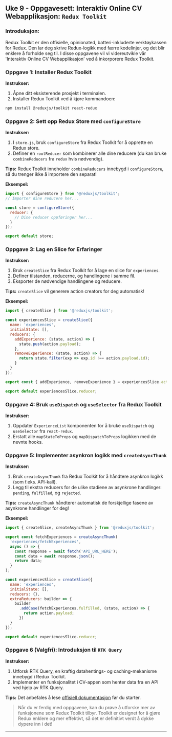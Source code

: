## Uke 9 - Oppgavesett: Interaktiv Online CV Webapplikasjon: `Redux Toolkit`

### **Introduksjon:**

Redux Toolkit er den offisielle, opinionated, batteri-inkluderte verktøykassen for Redux. Den lar deg skrive Redux-logikk med færre kodelinjer, og det blir enklere å forholde seg til. I disse oppgavene vil vi videreutvikle vår \'Interaktiv Online CV Webapplikasjon\' ved å inkorporere Redux Toolkit.

### **Oppgave 1: Installer Redux Toolkit**

**Instrukser:**

1. Åpne ditt eksisterende prosjekt i terminalen.
2. Installer Redux Toolkit ved å kjøre kommandoen: 

```bash
npm install @reduxjs/toolkit react-redux
```

### **Oppgave 2: Sett opp Redux Store med `configureStore`**

**Instrukser:**

1. I `store.js`, bruk `configureStore` fra Redux Toolkit for å opprette en Redux store.
2. Definer en `rootReducer` som kombinerer alle dine reducere (du kan bruke `combineReducers` fra `redux` hvis nødvendig).

**Tips:** 
Redux Toolkit inneholder `combineReducers` innebygd i `configureStore`, så du trenger ikke å importere den separat!

**Eksempel:**

```javascript
import { configureStore } from '@reduxjs/toolkit';
// Importer dine reducere her...

const store = configureStore({
  reducer: {
    // Dine reducer oppføringer her...
  }
});

export default store;
```

### **Oppgave 3: Lag en Slice for Erfaringer**

**Instrukser:**

1. Bruk `createSlice` fra Redux Toolkit for å lage en slice for `experiences`.
2. Definer tilstanden, reducerne, og handlingene i samme fil.
3. Eksporter de nødvendige handlingene og reducere.

**Tips:** 
`createSlice` vil generere action creators for deg automatisk!

**Eksempel:**

```javascript
import { createSlice } from '@reduxjs/toolkit';

const experiencesSlice = createSlice({
  name: 'experiences',
  initialState: [],
  reducers: {
    addExperience: (state, action) => {
      state.push(action.payload);
    },
    removeExperience: (state, action) => {
      return state.filter(exp => exp.id !== action.payload.id);
    }
  }
});

export const { addExperience, removeExperience } = experiencesSlice.actions;

export default experiencesSlice.reducer;
```

### **Oppgave 4: Bruk `useDispatch` og `useSelector` fra Redux Toolkit**

**Instrukser:**

1. Oppdater `ExperienceList` komponenten for å bruke `useDispatch` og `useSelector` fra `react-redux`.
2. Erstatt alle `mapStateToProps` og `mapDispatchToProps` logikken med de nevnte hooks.

### **Oppgave 5: Implementer asynkron logikk med `createAsyncThunk`**

**Instrukser:**

1. Bruk `createAsyncThunk` fra Redux Toolkit for å håndtere asynkron logikk (som f.eks. API-kall).
2. Legg til ekstra reducers for de ulike stadiene av asynkrone handlinger: `pending`, `fulfilled`, og `rejected`.

**Tips:** 
`createAsyncThunk` håndterer automatisk de forskjellige fasene av asynkrone handlinger for deg!

**Eksempel:**

```javascript
import { createSlice, createAsyncThunk } from '@reduxjs/toolkit';

export const fetchExperiences = createAsyncThunk(
  'experiences/fetchExperiences',
  async () => {
    const response = await fetch('API_URL_HERE');
    const data = await response.json();
    return data;
  }
);

const experiencesSlice = createSlice({
  name: 'experiences',
  initialState: [],
  reducers: {},
  extraReducers: builder => {
    builder
      .addCase(fetchExperiences.fulfilled, (state, action) => {
        return action.payload;
      })
  }
});

export default experiencesSlice.reducer;
```

### **Oppgave 6 (Valgfri): Introduksjon til `RTK Query`**

**Instrukser:**

1. Utforsk RTK Query, en kraftig datahentings- og caching-mekanisme innebygd i Redux Toolkit.
2. Implementer en funksjonalitet i CV-appen som henter data fra en API ved hjelp av RTK Query.

**Tips:** 
Det anbefales å lese [offisiell dokumentasjon](https://redux-toolkit.js.org/rtk-query/overview) før du starter.

> Når du er ferdig med oppgavene, kan du prøve å utforske mer av funksjonene som Redux Toolkit tilbyr. Toolkit er designet for å gjøre Redux enklere og mer effektivt, så det er definitivt verdt å dykke dypere inn i det!

---